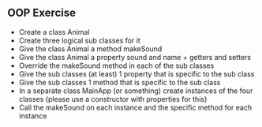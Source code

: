 ## OOP Exercise

- Create a class Animal
- Create three logical sub classes for it
- Give the class Animal a method makeSound
- Give the class Animal a property sound and name + getters and setters
- Override the makeSound method in each of the sub classes
- Give the sub classes (at least) 1 property that is specific to the sub class
- Give the sub classes 1 method that is specific to the sub class
- In a separate class MainApp (or something) create instances of the four classes (please use a constructor with properties for this)
- Call the makeSound on each instance and the specific method for each instance